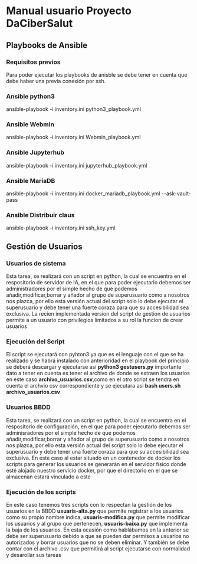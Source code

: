 # Manual usuario Proyecto DaCiberSalut

## Playbooks de Ansible
### Requisitos previos
Para poder ejecutar los playbooks de anisble se debe tener en cuenta que debe haber una previa conexión por ssh.
### Ansible python3
ansible-playbook -i inventory.ini python3_playbook.yml

### Ansible Webmin
ansible-playbook -i inventory.ini Webmin_playbook.yml

### Ansible Jupyterhub
ansible-playbook -i inventory.ini jupyterhub_playbook.yml

### Ansible MariaDB
ansible-playbook -i inventory.ini docker_mariadb_playbook.yml --ask-vault-pass

### Ansible Distribuir claus
ansible-playbook -i inventory.ini ssh_key.yml

## Gestión de Usuarios
### Usuarios de sistema 
Esta tarea, se realizará con un script en python, la cual se encuentra en el respositorio de servidor de IA, en el que para poder ejecutarlo debemos ser administradores por el simple hecho de que podemos añadir,modificar,borrar y añador al grupo de superusuario como a nosotros nos plazca, por ello esta versión actual del script solo lo debe ejecutar el superusuario y debe tener una fuerte coraza para que su accesibilidad sea exclusiva.
La recien implementada version del script de gestion de usuarios permite a un usuario con privilegios limitados a su rol la funcion de crear usuarios

### Ejecución del Script
El script se ejecutará con pyhton3 ya que es el lenguaje con el que se ha realizado y se habrá instalado con anterioridad en el playbook del principio se deberá descargar y ejecutarse así **python3 gestusers.py** importante dato a tener en cuenta es tener el archivo de donde se extraen los usuarios en este caso **archivo_usuarios.csv**,como en el otro script se tendra en cuenta el archvio csv correspondiente y se ejecutara asi **bash users.sh archivo_usuarios.csv** 

### Usuarios BBDD
Esta tarea, se realizará con un script en python, la cual se encuentra en el respositorio de configuración, en el que para poder ejecutarlo debemos ser adminisradores por el simple hecho de que podemos añadir,modificar,borrar y añador al grupo de superusuario como a nosotros nos plazca, por ello esta versión actual del script solo lo debe ejecutar el superusuario y debe tener una fuerte coraza para que su accesibilidad sea exclusiva.
En este caso al estar situado en un contenedor de docker los scripts para generar los usuarios se generarán en el servidor físico donde esté alojado nuestro servicio docker, por que el directorio en el que se almacenan estará vinculado a este

### Ejecución de los scripts
En este caso tenemos tres scripts con lo respectan la gestión de los usuarios en la BBDD **usuaris-alta.py** que permite registrar a los usuarios como su propio nombre indica, **usuaris-modifica.py** que permite modificar los usuarios y al grupo que pertenecen, **usuaris-baixa.py** que implementa la baja de los usuarios. En esta ocasión como hablábamos en la anterior se debe ser superusuario debido a que se pueden dar permisos a usuarios no autorizados y borrar usuarios que no se deben eliminar.
Y también se debe contar con el archivo .csv que permitirá al script ejecutarse con normalidad y desarollar sus tareas
